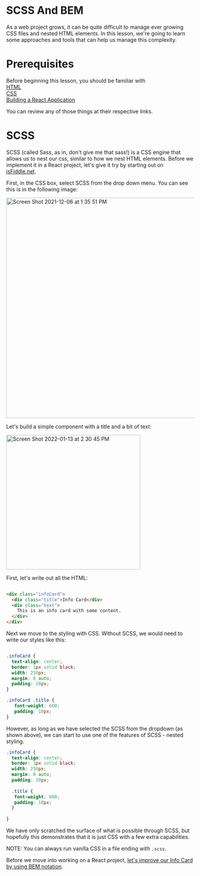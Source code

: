 # SCSS And BEM

As a web project grows, it can be quite difficult to manage ever growing CSS files and nested HTML elements. In this lesson, we're going to learn some approaches and tools that can help us manage this complexity.

# Prerequisites

Before beginning this lesson, you should be familiar with <br />
[HTML](https://github.com/joinpursuit/Pursuit-Core-Web/tree/master/html_css_dom/html_introduction_combined)  <br /> 
[CSS](https://github.com/joinpursuit/Pursuit-Core-Web/tree/master/html_css_dom/css_intro)  <br />
[Building a React Application](https://github.com/joinpursuit/Pursuit-Core-Web/blob/master/react/README.md) 

You can review any of those things at their respective links.

# SCSS

SCSS (called Sass, as in, don't give me that sass!) is a CSS engine that allows us to nest our css, similar to how we nest HTML elements. Before we implement it in a React project, let's give it try by starting out on [jsFiddle.net](https://www.jsfiddle.net). 

First, in the CSS box, select SCSS from the drop down menu. You can see this is in the following image:

<img width="588" alt="Screen Shot 2021-12-06 at 1 35 51 PM" src="https://user-images.githubusercontent.com/692461/144902723-c5ef5cb0-a45d-4beb-a81a-c76937524416.png">

Let's build a simple component with a title and a bit of text:

<img width="359" alt="Screen Shot 2022-01-13 at 2 30 45 PM" src="https://user-images.githubusercontent.com/692461/149396750-ca0c3e22-7715-452a-bdcb-96228b952e73.png">

First, let's write out all the HTML:

``` HTML

<div class="infoCard">
  <div class="title">Info Card</div>
  <div class="text"> 
    This is an info card with some content.
  </div>
</div>

```

Next we move to the styling with CSS. Without SCSS, we would need to write our styles like this: 

``` CSS 

.infoCard {
  text-align: center;
  border: 1px solid black;
  width: 250px;
  margin: 0 auto;
  padding: 20px;
}

.infoCard .title {
   font-weight: 600;
   padding: 10px;
}
```

However, as long as we have selected the SCSS from the dropdown (as shown above), we can start to use one of the features of SCSS - nested styling.

``` CSS
.infoCard {
  text-align: center;
  border: 1px solid black;
  width: 250px;
  margin: 0 auto;
  padding: 20px;
  
  .title {
   font-weight: 600;
   padding: 10px;
  }
  
}
```

We have only scratched the surface of what is possible through SCSS, but hopefully this demonstrates that it is just CSS with a few extra capabilities. 

NOTE: You can always run vanilla CSS in a file ending with `.scss`.

Before we move into working on a React project, [let's improve our Info Card by using BEM notation](https://github.com/werner33/AdvancedBasicsForWeb/blob/main/UsingBEM.md).

